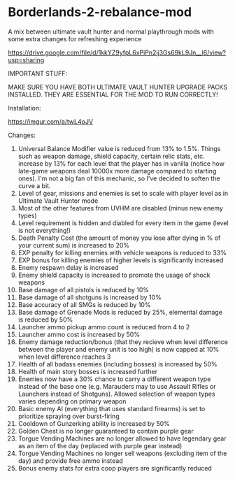 # Borderlands-2-rebalance-mod
A mix between ultimate vault hunter and normal playthrough mods with some extra changes for refreshing experience

https://drive.google.com/file/d/1kkYZ9yfpL6xPiPn2ij3Gs69kL9Jn__l6/view?usp=sharing

IMPORTANT STUFF:

MAKE SURE YOU HAVE BOTH ULTIMATE VAULT HUNTER UPGRADE PACKS INSTALLED. THEY ARE ESSENTIAL FOR THE MOD TO RUN CORRECTLY!

Installation:

https://imgur.com/a/twL4oJV

Changes:

1. Universal Balance Modifier value is reduced from 13% to 1.5%. Things such as weapon damage, shield capacity, certain relic stats, etc. increase by 13% for each level that the player has in vanilla (notice how late-game weapons deal 10000x more damage compared to starting ones). I'm not a big fan of this mechanic, so I've decided to soften the curve a bit.
2. Level of gear, missions and enemies is set to scale with player level as in Ultimate Vault Hunter mode
3. Most of the other features from UVHM are disabled (minus new enemy types)
4. Level requirement is hidden and diabled for every item in the game (level is not everything!)
5. Death Penalty Cost (the amount of money you lose after dying in % of your current sum) is increased to 20%
6. EXP penalty for killing enemies with vehicle weapons is reduced to 33%
7. EXP bonus for killing enemies of higher levels is significantly increased
8. Enemy respawn delay is increased
9. Enemy shield capacity is increased to promote the usage of shock weapons
10. Base damage of all pistols is reduced by 10%
11. Base damage of all shotguns is increased by 10%
12. Base accuracy of all SMGs is reduced by 10%
13. Base damage of Grenade Mods is reduced by 25%, elemental damage is reduced by 50%
14. Launcher ammo pickup ammo count is reduced from 4 to 2
15. Launcher ammo cost is increased by 50%
16. Enemy damage reduction/bonus (that they recieve when level difference between the player and enemy unit is too high) is now capped at 10% when level difference reaches 3
17. Health of all badass enemies (including bosses) is increased by 50%
18. Health of main story bosses is increased further 
19. Enemies now have a 30% chance to carry a different weapon type instead of the base one (e.g. Marauders may to use Assault Rifles or Launchers instead of Shotguns). Allowed selection of weapon types varies depending on primary weapon
20. Basic enemy AI (everything that uses standard firearms) is set to prioritize spraying over burst-firing
21. Cooldown of Gunzerking ability is increased by 50%
22. Golden Chest is no longer guaranteed to contain purple gear
23. Torgue Vending Machines are no longer allowed to have legendary gear as an item of the day (replaced with purple gear instead)
24. Torgue Vending Machines no longer sell weapons (excluding item of the day) and provide free ammo instead
25. Bonus enemy stats for extra coop players are significantly reduced
